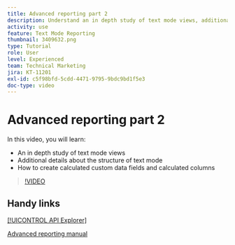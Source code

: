 ```yaml
---
title: Advanced reporting part 2
description: Understand an in depth study of text mode views, additional details about the structure of text mode, calculated custom data, and calculated columns.
activity: use
feature: Text Mode Reporting
thumbnail: 3409632.png
type: Tutorial
role: User
level: Experienced
team: Technical Marketing
jira: KT-11201
exl-id: c5f98bfd-5cdd-4471-9795-9bdc9bd1f5e3
doc-type: video
---
```

# Advanced reporting part 2

In this video, you will learn:

* An in depth study of text mode views
* Additional details about the structure of text mode
* How to create calculated custom data fields and calculated columns

>[!VIDEO](https://video.tv.adobe.com/v/3409634/?quality=12&learn=on&enablevpops)

## Handy links

[[!UICONTROL API Explorer]](https://developer.adobe.com/workfront/api-explorer/)

[Advanced reporting manual](/help/assets/advanced-reporting-manual.pdf)
